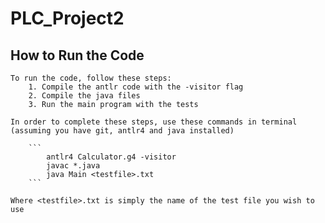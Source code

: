 # PLC_Project2

## How to Run the Code
	To run the code, follow these steps:
		1. Compile the antlr code with the -visitor flag
		2. Compile the java files
		3. Run the main program with the tests

	In order to complete these steps, use these commands in terminal (assuming you have git, antlr4 and java installed)

		```
			antlr4 Calculator.g4 -visitor
			javac *.java
			java Main <testfile>.txt
		```

	Where <testfile>.txt is simply the name of the test file you wish to use
